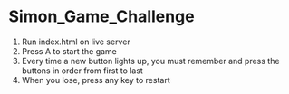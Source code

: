 # Simon_Game_Challenge
1. Run index.html on live server
2. Press A to start the game
3. Every time a new button lights up, you must remember and press the buttons in order from first to last
4. When you lose, press any key to restart